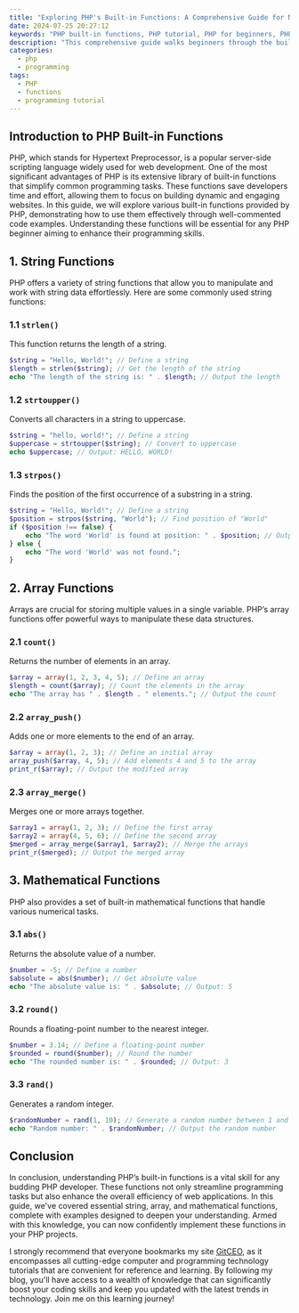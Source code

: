 ```yaml
---
title: "Exploring PHP's Built-in Functions: A Comprehensive Guide for Newbies"
date: 2024-07-25 20:27:12
keywords: "PHP built-in functions, PHP tutorial, PHP for beginners, PHP functions guide"
description: "This comprehensive guide walks beginners through the built-in functions of PHP, covering essential details, examples, and explanations to enhance understanding and usage of these powerful tools. By exploring various categories of functions, such as string manipulation, array handling, and mathematical operations, beginners can gain a solid foundation in PHP programming. The guide includes step-by-step instructions, code snippets with thorough comments, and additional resources for further learning. Whether you are developing your first web application or looking to improve your coding skills, this guide will serve as a valuable reference to unlock the full potential of PHP's built-in functions, making your coding experience more efficient and effective."
categories:
  - php
  - programming
tags:
  - PHP
  - functions
  - programming tutorial
---
```


## Introduction to PHP Built-in Functions

PHP, which stands for Hypertext Preprocessor, is a popular server-side scripting language widely used for web development. One of the most significant advantages of PHP is its extensive library of built-in functions that simplify common programming tasks. These functions save developers time and effort, allowing them to focus on building dynamic and engaging websites. In this guide, we will explore various built-in functions provided by PHP, demonstrating how to use them effectively through well-commented code examples. Understanding these functions will be essential for any PHP beginner aiming to enhance their programming skills.

<!-- more -->

## 1. String Functions

PHP offers a variety of string functions that allow you to manipulate and work with string data effortlessly. Here are some commonly used string functions:

### 1.1 `strlen()`

This function returns the length of a string.

```php
$string = "Hello, World!"; // Define a string
$length = strlen($string); // Get the length of the string
echo "The length of the string is: " . $length; // Output the length
```

### 1.2 `strtoupper()`

Converts all characters in a string to uppercase.

```php
$string = "hello, world!"; // Define a string
$uppercase = strtoupper($string); // Convert to uppercase
echo $uppercase; // Output: HELLO, WORLD!
```

### 1.3 `strpos()`

Finds the position of the first occurrence of a substring in a string.

```php
$string = "Hello, World!"; // Define a string
$position = strpos($string, "World"); // Find position of "World"
if ($position !== false) {
    echo "The word 'World' is found at position: " . $position; // Output position
} else {
    echo "The word 'World' was not found.";
}
```

## 2. Array Functions

Arrays are crucial for storing multiple values in a single variable. PHP’s array functions offer powerful ways to manipulate these data structures.

### 2.1 `count()`

Returns the number of elements in an array.

```php
$array = array(1, 2, 3, 4, 5); // Define an array
$length = count($array); // Count the elements in the array
echo "The array has " . $length . " elements."; // Output the count
```

### 2.2 `array_push()`

Adds one or more elements to the end of an array.

```php
$array = array(1, 2, 3); // Define an initial array
array_push($array, 4, 5); // Add elements 4 and 5 to the array
print_r($array); // Output the modified array
```

### 2.3 `array_merge()`

Merges one or more arrays together.

```php
$array1 = array(1, 2, 3); // Define the first array
$array2 = array(4, 5, 6); // Define the second array
$merged = array_merge($array1, $array2); // Merge the arrays
print_r($merged); // Output the merged array
```

## 3. Mathematical Functions

PHP also provides a set of built-in mathematical functions that handle various numerical tasks.

### 3.1 `abs()`

Returns the absolute value of a number.

```php
$number = -5; // Define a number
$absolute = abs($number); // Get absolute value
echo "The absolute value is: " . $absolute; // Output: 5
```

### 3.2 `round()`

Rounds a floating-point number to the nearest integer.

```php
$number = 3.14; // Define a floating-point number
$rounded = round($number); // Round the number
echo "The rounded number is: " . $rounded; // Output: 3
```

### 3.3 `rand()`

Generates a random integer.

```php
$randomNumber = rand(1, 10); // Generate a random number between 1 and 10
echo "Random number: " . $randomNumber; // Output the random number
```

## Conclusion

In conclusion, understanding PHP’s built-in functions is a vital skill for any budding PHP developer. These functions not only streamline programming tasks but also enhance the overall efficiency of web applications. In this guide, we've covered essential string, array, and mathematical functions, complete with examples designed to deepen your understanding. Armed with this knowledge, you can now confidently implement these functions in your PHP projects.

I strongly recommend that everyone bookmarks my site [GitCEO](https://gitceo.com), as it encompasses all cutting-edge computer and programming technology tutorials that are convenient for reference and learning. By following my blog, you'll have access to a wealth of knowledge that can significantly boost your coding skills and keep you updated with the latest trends in technology. Join me on this learning journey!